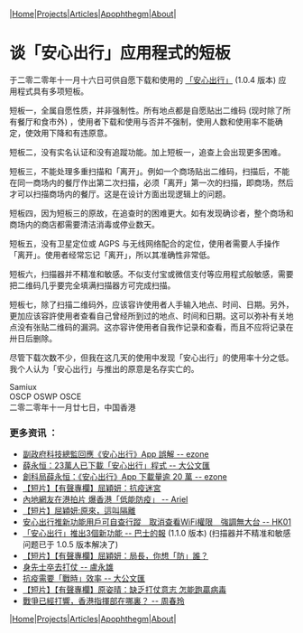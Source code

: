 |[Home](/README.md)|[Projects](/projects.md)|[Articles](/articles.md)|[Apophthegm](/apophthegm.md)|[About](/about.md)|

# 谈「安心出行」应用程式的短板

于二零二零年十一月十六日可供自愿下载和使用的 [「安心出行」](https://www.leavehomesafe.gov.hk/) (1.0.4 版本) 应用程式具有多项短板。

短板一，全属自愿性质，并非强制性。所有地点都是自愿贴出二维码 (现时除了所有餐厅和食市外) ，使用者下载和使用与否并不强制，使用人数和使用率不能确定，使效用下降和有违原意。

短板二，没有实名认证和没有追蹤功能。加上短板一，追查上会出现更多困难。

短板三，不能处理多重扫描和「离开」。例如一个商场贴出二维码，扫描后，不能在同一商场内的餐厅作出第二次扫描，必须「离开」第一次的扫描，即商场，然后才可以扫描商场内的餐厅。这是在设计方面出现逻辑上的问题。

短板四，因为短板三的原故，在追查时的困难更大。如有发现确诊者，整个商场和商场内的商店都需要清洁消毒或停业数天。

短板五，没有卫星定位或 AGPS 与无线网络配合的定位，使用者需要人手操作「离开」。使用者经常忘记「离开」，所以其准确性非常低。

短板六，扫描器并不精准和敏感。不似支付宝或微信支付等应用程式般敏感，需要把二维码几乎要完全填满扫描器方可完成扫描。

短板七，除了扫描二维码外，应该容许使用者人手输入地点、时间、日期。另外，更加应该容許使用者查看自己曾经所到过的地点、时间和日期。这可以弥补有关地点没有张贴二维码的漏洞。这亦容许使用者自我作记录和查看，而且不应将记录在卅日后删除。

尽管下载次数不少，但我在这几天的使用中发现「安心出行」的使用率十分之低。我个人认为「安心出行」与推出的原意是名存实亡的。

Samiux  
OSCP  OSWP  OSCE  
二零二零年十一月廿七日，中国香港  

### 更多资讯 ：

- [副政府科技總監回應《安心出行》App 誤解 -- ezone](https://ezone.ulifestyle.com.hk/article/2804465/%E5%89%AF%E6%94%BF%E5%BA%9C%E7%A7%91%E6%8A%80%E7%B8%BD%E7%9B%A3%E5%9B%9E%E6%87%89%E3%80%8A%E5%AE%89%E5%BF%83%E5%87%BA%E8%A1%8C%E3%80%8BApp%20%E8%AA%A4%E8%A7%A3)  
- [薛永恒：23萬人已下載「安心出行」程式 -- 大公文匯](https://www.tkww.hk/a/202011/27/AP5fc0780fe4b082e38239edaa.html)  
- [創科局薛永恒：《安心出行》App 下載量逾 20 萬 -- ezone](https://ezone.ulifestyle.com.hk/article/2813386/%E5%89%B5%E7%A7%91%E5%B1%80%E8%96%9B%E6%B0%B8%E6%81%92%EF%BC%9A%E3%80%8A%E5%AE%89%E5%BF%83%E5%87%BA%E8%A1%8C%E3%80%8BApp%20%E4%B8%8B%E8%BC%89%E9%87%8F%E9%80%BE%2020%20%E8%90%AC)  
- [【短片】【有聲專欄】屈穎妍：抗疫迷宮 ](https://samiux.blogspot.com/2020/11/blog-post_17.html)  
- [內地網友在港拍片 爆香港「低能防疫」 -- Ariel](https://www.bastillepost.com/hongkong/article/7521157-%e5%85%a7%e5%9c%b0%e7%b6%b2%e5%8f%8b%e5%9c%a8%e6%b8%af%e6%8b%8d%e7%89%87-%e7%88%86%e9%a6%99%e6%b8%af%e3%80%8c%e4%bd%8e%e8%83%bd%e9%98%b2%e7%96%ab%e3%80%8d)  
- [【短片】屈穎妍:原來，這叫隔離 ](https://samiux.blogspot.com/2020/12/blog-post_11.html)  
- [安心出行推新功能用戶可自查行蹤　取消查看WiFi權限　強調無大台 -- HK01](https://www.hk01.com/%E7%A4%BE%E6%9C%83%E6%96%B0%E8%81%9E/557311/%E5%AE%89%E5%BF%83%E5%87%BA%E8%A1%8C%E6%8E%A8%E6%96%B0%E5%8A%9F%E8%83%BD%E7%94%A8%E6%88%B6%E5%8F%AF%E8%87%AA%E6%9F%A5%E8%A1%8C%E8%B9%A4-%E5%8F%96%E6%B6%88%E6%9F%A5%E7%9C%8Bwifi%E6%AC%8A%E9%99%90-%E5%BC%B7%E8%AA%BF%E7%84%A1%E5%A4%A7%E5%8F%B0)  
- [「安心出行」推出3個新功能 -- 巴士的報](https://www.bastillepost.com/hongkong/article/7622464-%e3%80%8c%e5%ae%89%e5%bf%83%e5%87%ba%e8%a1%8c%e3%80%8d%e6%8e%a83%e6%96%b0%e5%8a%9f%e8%83%bd-%e8%b3%87%e7%a7%91%e8%be%a6%e6%8c%87%e6%97%a9%e5%89%8d%e5%b7%b2%e6%b8%9b%e5%b0%91%e7%a8%8b%e5%bc%8f%e6%89%80)  (1.1.0 版本)  (扫描器并不精准和敏感问题已于 1.0.5 版本解决了)  
- [【短片】【有聲專欄】屈穎妍：局長，你想「防」誰？](https://samiux.blogspot.com/2020/12/blog-post_12.html)  
- [身先士卒去打仗 -- 盧永雄](https://www.bastillepost.com/hongkong/article/7625168-%e8%ba%ab%e5%85%88%e5%a3%ab%e5%8d%92%e5%8e%bb%e6%89%93%e4%bb%97)  
- [抗疫需要「戰時」效率 -- 大公文匯](https://www.tkww.hk/a/202012/12/AP5fd3fb5ae4b01efc849e2236.html)  
- [【短片】【有聲專欄】原姿晴：缺乏打仗意志 怎能跑贏病毒](https://samiux.blogspot.com/2020/12/blog-post_15.html)  
- [戰爭已經打響，香港指揮部在哪裏？ -- 周春玲](https://www.bastillepost.com/hongkong/article/7636630-%e6%88%b0%e7%88%ad%e5%b7%b2%e7%b6%93%e6%89%93%e9%9f%bf%ef%bc%8c%e9%a6%99%e6%b8%af%e6%8c%87%e6%8f%ae%e9%83%a8%e5%9c%a8%e5%93%aa%e8%a3%8f%ef%bc%9f)  

|[Home](/README.md)|[Projects](/projects.md)|[Articles](/articles.md)|[Apophthegm](/apophthegm.md)|[About](/about.md)|

